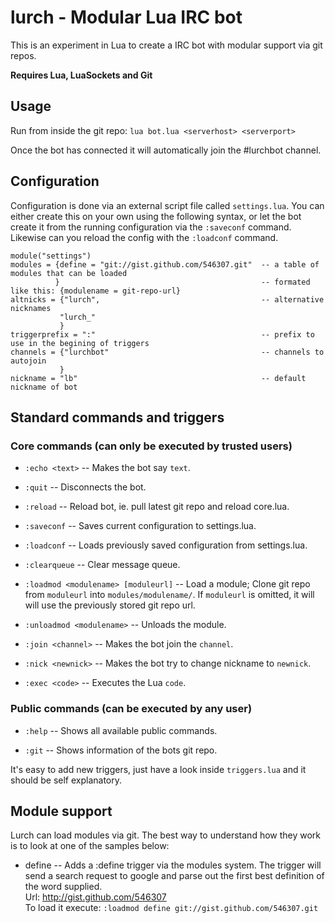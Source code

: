 # lurch - Modular Lua IRC bot

This is an experiment in Lua to create a IRC bot with modular support via git repos.

**Requires Lua, LuaSockets and Git**

## Usage

Run from inside the git repo: `lua bot.lua <serverhost> <serverport>`

Once the bot has connected it will automatically join the #lurchbot channel.

## Configuration

Configuration is done via an external script file called `settings.lua`.
You can either create this on your own using the following syntax, or let the bot create it from the running configuration via the `:saveconf` command. Likewise can you reload the config with the `:loadconf` command.

    module("settings")
    modules = {define = "git://gist.github.com/546307.git"  -- a table of modules that can be loaded
              }                                             -- formated like this: {modulename = git-repo-url}
    altnicks = {"lurch",                                    -- alternative nicknames
               "lurch_"
               }
    triggerprefix = ":"                                     -- prefix to use in the begining of triggers
    channels = {"lurchbot"                                  -- channels to autojoin
               }
    nickname = "lb"                                         -- default nickname of bot
    

## Standard commands and triggers

### Core commands (can only be executed by trusted users)

* `:echo <text>` -- Makes the bot say `text`.

* `:quit` -- Disconnects the bot.

* `:reload` -- Reload bot, ie. pull latest git repo and reload core.lua.

* `:saveconf` -- Saves current configuration to settings.lua.

* `:loadconf` -- Loads previously saved configuration from settings.lua.

* `:clearqueue` -- Clear message queue.

* `:loadmod <modulename> [moduleurl]` -- Load a module; Clone git repo from `moduleurl` into `modules/modulename/`. If `moduleurl` is omitted, it will will use the previously stored git repo url.

* `:unloadmod <modulename>` -- Unloads the module.

* `:join <channel>` -- Makes the bot join the `channel`.

* `:nick <newnick>` -- Makes the bot try to change nickname to `newnick`.

* `:exec <code>` -- Executes the Lua `code`.

### Public commands (can be executed by any user)

* `:help` -- Shows all available public commands.

* `:git` -- Shows information of the bots git repo.

It's easy to add new triggers, just have a look inside `triggers.lua` and it should be self explanatory.

## Module support

Lurch can load modules via git. The best way to understand how they work is to look at one of the samples below:

* define -- Adds a :define trigger via the modules system. The trigger will send a search request to google and parse out the first best definition of the word supplied.  
  Url: http://gist.github.com/546307  
  To load it execute: `:loadmod define git://gist.github.com/546307.git`


